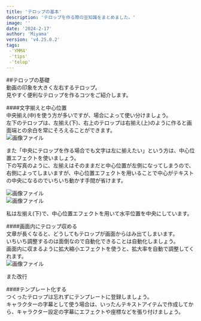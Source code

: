 ```yaml
---
title: 'テロップの基本'
description: 'テロップを作る際の豆知識をまとめました。'
image: ''
date: '2024-2-17'
author: 'Miyama'
version: 'v4.25.0.2'
tags:
 -'YMM4'
 -'tips'
 -'telop'
---
```


##テロップの基礎  
動画の印象を大きく左右するテロップ。  
見やすく便利なテロップを作るコツをご紹介します。  

####文字揃えと中心位置  
中央揃え(中)を使う方が多いですが、場合によって使い分けましょう。  
左下のテロップは、左揃え(下)、右上のテロップは右揃え(上)のように作ると画面端との余白を常にそろえることができます。  
![画像ファイル](Dolphin-kun/YMM4-info/public/assets/tips/posts/テロップ１/YIS-telop1.jpg)

また「中央にテロップを作る場合でも文字は左に揃えたい」という方は、中心位置エフェクトを使いましょう。  
下の写真のように、左揃えはそのままだと中心位置が左側になってしまうので、右側によってしまいますが、中心位置エフェクトを用いることで中心がテキストの中央になるのでいちいち動かす手間が省けます。  

![画像ファイル](Dolphin-kun/YMM4-info/public/assets/tips/posts/テロップ１/YIS-telop2.jpg)  
![画像ファイル](Dolphin-kun/YMM4-info/public/assets/tips/posts/テロップ１/YIS-telop3.jpg)

私は左揃え(下)で、中心位置エフェクトを用いて水平位置を中央にしています。  

####画面内にテロップ収める  
文章が長くなると、どうしてもテロップが画面からはみ出てしまいます。  
いちいち調整するのは面倒なので自動化できることは自動化しましょう。  
画面内に収まるように拡大縮小エフェクトを使うと、拡大率を自動で調整してくれます。  
![画像ファイル](Dolphin-kun/YMM4-info/public/assets/tips/posts/テロップ１/YIS-telop4.jpg)  

また改行

####テンプレート化する  
つくったテロップは忘れずにテンプレートに登録しましょう。  
キャラクターの字幕として使う場合は、いったんテキストアイテムで作成してから、キャラクター設定の字幕にエフェクトや座標などを張り付けましょう。   
